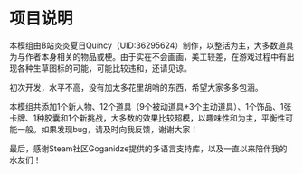 # 项目说明

本模组由B站炎炎夏日Quincy（UID:36295624）制作，以整活为主，大多数道具为与作者本身相关的物品或梗。由于实在不会画画，美工较差，在游戏过程中有出现各种生草图标的可能，可能比较违和，还请见谅。

初次开发，水平不高，没有加太多花里胡哨的东西，希望大家多多包涵。

本模组共添加1个新人物、12个道具（9个被动道具+3个主动道具）、1个饰品、1张卡牌、1种胶囊和1个新挑战，大多数的效果比较超模，以趣味性和为主，平衡性可能一般。如果发现bug，请及时向我反馈，谢谢大家！

最后，感谢Steam社区Goganidze提供的多语言支持库，以及一直以来陪伴我的水友们！